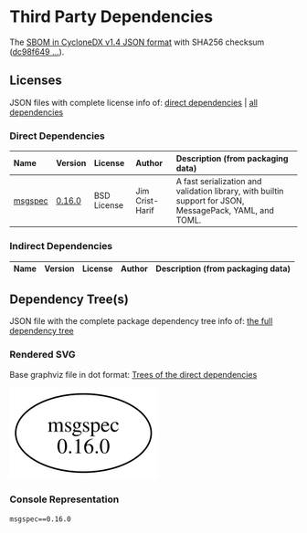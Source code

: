 # Third Party Dependencies

<!--[[[fill sbom_sha256()]]]-->
The [SBOM in CycloneDX v1.4 JSON format](https://git.sr.ht/~sthagen/kutoa/blob/default/sbom/cdx.json) with SHA256 checksum ([dc98f649 ...](https://git.sr.ht/~sthagen/kutoa/blob/default/sbom/cdx.json.sha256 "sha256:dc98f649bdd6f3fa24920cde3a7b2e5c880b4857e6169df348263f3b64b74301")).
<!--[[[end]]] (checksum: 6eed6a68435932e06ac64771fdc99b2c)-->
## Licenses 

JSON files with complete license info of: [direct dependencies](direct-dependency-licenses.json) | [all dependencies](all-dependency-licenses.json)

### Direct Dependencies

<!--[[[fill direct_dependencies_table()]]]-->
| Name                                        | Version                                            | License     | Author          | Description (from packaging data)                                                                        |
|:--------------------------------------------|:---------------------------------------------------|:------------|:----------------|:---------------------------------------------------------------------------------------------------------|
| [msgspec](https://jcristharif.com/msgspec/) | [0.16.0](https://pypi.org/project/msgspec/0.16.0/) | BSD License | Jim Crist-Harif | A fast serialization and validation library, with builtin support for JSON, MessagePack, YAML, and TOML. |
<!--[[[end]]] (checksum: 2dace89c8af260977a52ea681ae1ed6f)-->

### Indirect Dependencies

<!--[[[fill indirect_dependencies_table()]]]-->
| Name | Version | License | Author | Description (from packaging data) |
|:-----|:--------|:--------|:-------|:----------------------------------|
<!--[[[end]]] (checksum: 8a87b89207db0be2864af66f9266660c)-->

## Dependency Tree(s)

JSON file with the complete package dependency tree info of: [the full dependency tree](package-dependency-tree.json)

### Rendered SVG

Base graphviz file in dot format: [Trees of the direct dependencies](package-dependency-tree.dot.txt)

<img src="./package-dependency-tree.svg" alt="Trees of the direct dependencies" title="Trees of the direct dependencies"/>

### Console Representation

<!--[[[fill dependency_tree_console_text()]]]-->
````console
msgspec==0.16.0
````
<!--[[[end]]] (checksum: 65c530d389ea3bf9a288fd12fdb4b161)-->
